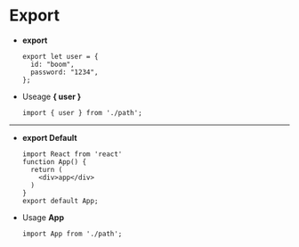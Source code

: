 # Export

- **export**

  ```
  export let user = {
    id: "boom",
    password: "1234",
  };
  ```

- Useage **{ user }**

  ```
  import { user } from './path';
  ```

---

- **export Default**

  ```
  import React from 'react'
  function App() {
    return (
      <div>app</div>
    )
  }
  export default App;
  ```

- Usage **App**

  ```
  import App from './path';
  ```
